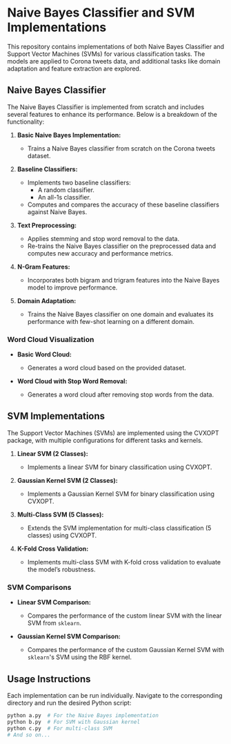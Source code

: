 # Naive Bayes Classifier and SVM Implementations

This repository contains implementations of both Naive Bayes Classifier and Support Vector Machines (SVMs) for various classification tasks. The models are applied to Corona tweets data, and additional tasks like domain adaptation and feature extraction are explored.

## Naive Bayes Classifier

The Naive Bayes Classifier is implemented from scratch and includes several features to enhance its performance. Below is a breakdown of the functionality:

1. **Basic Naive Bayes Implementation:**
   - Trains a Naive Bayes classifier from scratch on the Corona tweets dataset.

2. **Baseline Classifiers:**
   - Implements two baseline classifiers:
     - A random classifier.
     - An all-1s classifier.
   - Computes and compares the accuracy of these baseline classifiers against Naive Bayes.

3. **Text Preprocessing:**
   - Applies stemming and stop word removal to the data.
   - Re-trains the Naive Bayes classifier on the preprocessed data and computes new accuracy and performance metrics.

4. **N-Gram Features:**
   - Incorporates both bigram and trigram features into the Naive Bayes model to improve performance.

5. **Domain Adaptation:**
   - Trains the Naive Bayes classifier on one domain and evaluates its performance with few-shot learning on a different domain.

### Word Cloud Visualization

- **Basic Word Cloud:**
  - Generates a word cloud based on the provided dataset.

- **Word Cloud with Stop Word Removal:**
  - Generates a word cloud after removing stop words from the data.

## SVM Implementations

The Support Vector Machines (SVMs) are implemented using the CVXOPT package, with multiple configurations for different tasks and kernels.

1. **Linear SVM (2 Classes):**
   - Implements a linear SVM for binary classification using CVXOPT.

2. **Gaussian Kernel SVM (2 Classes):**
   - Implements a Gaussian Kernel SVM for binary classification using CVXOPT.

3. **Multi-Class SVM (5 Classes):**
   - Extends the SVM implementation for multi-class classification (5 classes) using CVXOPT.

4. **K-Fold Cross Validation:**
   - Implements multi-class SVM with K-fold cross validation to evaluate the model’s robustness.

### SVM Comparisons

- **Linear SVM Comparison:**
  - Compares the performance of the custom linear SVM with the linear SVM from `sklearn`.

- **Gaussian Kernel SVM Comparison:**
  - Compares the performance of the custom Gaussian Kernel SVM with `sklearn`'s SVM using the RBF kernel.

## Usage Instructions

Each implementation can be run individually. Navigate to the corresponding directory and run the desired Python script:

```bash
python a.py  # For the Naive Bayes implementation
python b.py  # For SVM with Gaussian kernel
python c.py  # For multi-class SVM
# And so on...





